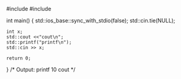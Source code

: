 #include <iostream>
#include <cstdio>
 
int main()
{
    std::ios_base::sync_with_stdio(false);
    std::cin.tie(NULL);
    
    int x;
    std::cout <<"cout\n";
    std::printf("printf\n");
    std::cin >> x;
    
    return 0;
}
/* Output:
    printf
    10
    cout 
*/